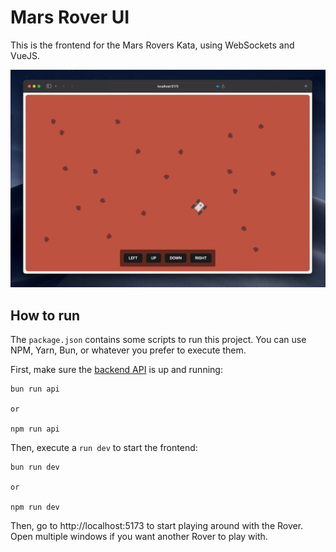 # Mars Rover UI

This is the frontend for the Mars Rovers Kata, using WebSockets and VueJS.

![A small rover on the rocky surface of Mars, kind of](../mars-rover-screenshot.png)

## How to run

The `package.json` contains some scripts to run this project. You can use NPM, Yarn, Bun, or whatever you prefer to execute them.

First, make sure the [backend API](../Reactor) is up and running:

```shell
bun run api

or

npm run api
```

Then, execute a `run dev` to start the frontend:

```shell
bun run dev

or

npm run dev
```

Then, go to http://localhost:5173 to start playing around with the Rover. Open multiple windows if you want another Rover to play with.
